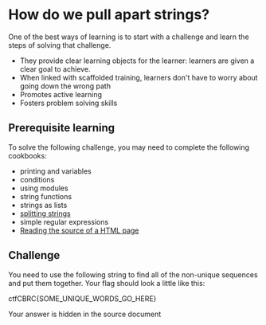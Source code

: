 # How do we pull apart strings?

One of the best ways of learning is to start with a challenge and learn the steps of solving that challenge.

* They provide clear learning objects for the learner: learners are given a clear goal to achieve.
* When linked with scaffolded training, learners don't have to worry about going down the wrong path
* Promotes active learning
* Fosters problem solving skills

## Prerequisite learning

To solve the following challenge, you may need to complete the following cookbooks:

* printing and variables
* conditions
* using modules
* string functions
* strings as lists
* [splitting strings](../../../cookbook/python/foundations/foundations.strings.splitting_strings.md)
* simple regular expressions
* [Reading the source of a HTML page](../../../cookbook/web/cookbook.web.reading_source_files.md)

## Challenge

You need to use the following string to find all of the non-unique sequences and put them together. Your flag should look a little like this: 

ctfCBRC{SOME_UNIQUE_WORDS_GO_HERE}

Your answer is hidden in the source document

<!-- -->
